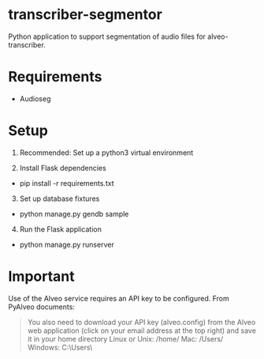 # transcriber-segmentor
Python application to support segmentation of audio files for alveo-transcriber.

# Requirements
- Audioseg

# Setup 
1. Recommended: Set up a python3 virtual environment

2. Install Flask dependencies
  - pip install -r requirements.txt

3. Set up database fixtures
  - python manage.py gendb sample

4. Run the Flask application
  - python manage.py runserver

# Important
Use of the Alveo service requires an API key to be configured. From PyAlveo documents:
>You also need to download your API key (alveo.config) from the Alveo web application (click on your email address at the top right) and save it in your home directory
>Linux or Unix: /home/<user>
>Mac: /Users/<user>
>Windows: C:\\Users\\<user>

